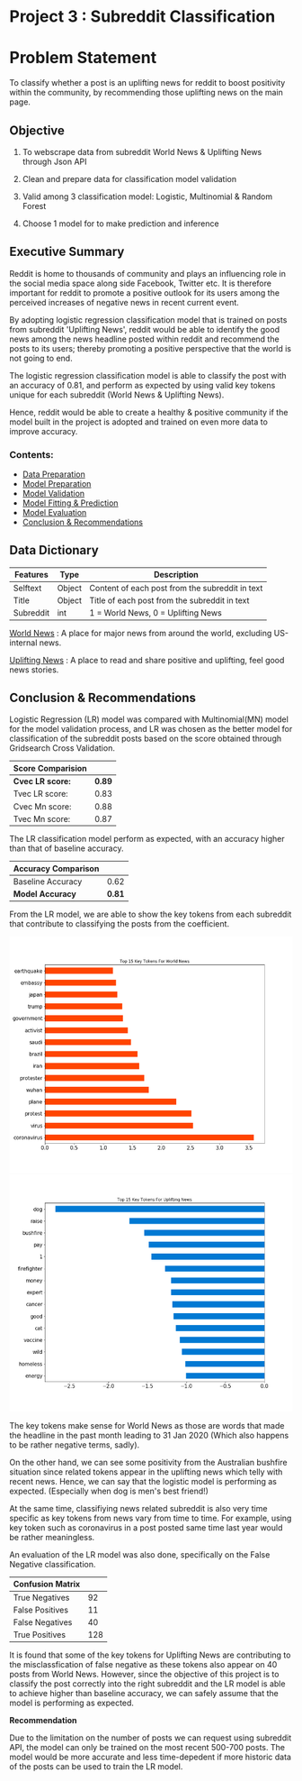 # Project 3 : Subreddit Classification


# Problem Statement

To classify whether a post is an uplifting news for reddit to boost positivity within the community, by recommending those uplifting news on the main page.

## Objective

1) To webscrape data from subreddit World News & Uplifting News through Json API

2) Clean and prepare data for classification model validation

3) Valid among 3 classification model: Logistic, Multinomial & Random Forest

4) Choose 1 model for to make prediction and inference

## Executive Summary

Reddit is home to thousands of community and plays an influencing role in the social media space along side Facebook, Twitter etc. It is therefore important for reddit to promote a positive outlook for its users among the perceived increases of negative news in recent current event. 

By adopting logistic regression classification model that is trained on posts from subreddit 'Uplifting News', reddit would be able to identify the good news among the news headline posted within reddit and recommend the posts to its users; thereby promoting a positive perspective that the world is not going to end. 

The logistic regression classification model is able to classify the post with an accuracy of 0.81, and perform as expected by using valid key tokens unique for each subreddit (World News & Uplifting News). 

Hence, reddit would be able to create a healthy & positive community if the model built in the project is adopted and trained on even more data to improve accuracy. 


### Contents:


- [Data Preparation](#1.-Data-Preparation)
- [Model Preparation](#2.-Model-Preparation)
- [Model Validation](#3.-Model-Validation)
- [Model Fitting & Prediction](#4.-Model-Fitting-&-Prediction)
- [Model Evaluation](#5.-Model-Evaluation)
- [Conclusion & Recommendations](#6.-Conclusion-&-Recommendations)


## Data Dictionary

| Features  | Type   | Description                                     |
|-----------|--------|-------------------------------------------------|
| Selftext  | Object | Content of each post from the subreddit in text |
| Title     | Object | Title of each post from the subreddit in text   |
| Subreddit | int    | 1 = World News, 0 = Uplifting News              |

[World News](https://www.reddit.com/r/worldnews/) : A place for major news from around the world, excluding US-internal news.

[Uplifting News](https://www.reddit.com/r/UpliftingNews/) : A place to read and share positive and uplifting, feel good news stories.


## Conclusion & Recommendations

Logistic Regression (LR) model was compared with Multinomial(MN) model for the model validation process, and LR was chosen as the better model for classification of the subreddit posts based on the score obtained through Gridsearch Cross Validation. 

| Score Comparision |       |
|-------------------|-------|
| **Cvec LR score:**    | **0\.89** |
| Tvec LR score:    | 0\.83 |
| Cvec Mn score:    | 0\.88 |
| Tvec Mn score:    | 0\.87 |

The LR classification model perform as expected, with an accuracy higher than that of baseline accuracy.

| Accuracy Comparison |       |
|---------------------|-------|
| Baseline Accuracy   | 0\.62 |
| **Model Accuracy**      | **0\.81** |

From the LR model, we are able to show the key tokens from each subreddit that contribute to classifying the posts from the coefficient. 

![worldnews_coef](./img/worldnews_coef.png)
![uplifting_coef](./img/uplifting_coef.png)

The key tokens make sense for World News as those are words that made the headline in the past month leading to 31 Jan 2020 (Which also happens to be rather negative terms, sadly). 

On the other hand, we can see some positivity from the Australian bushfire situation since related tokens appear in the uplifting news which telly with recent news. Hence, we can say that the logistic model is performing as expected. (Especially when dog is men's best friend!) 

At the same time, classifiying news related subreddit is also very time specific as key tokens from news vary from time to time. For example, using key token such as coronavirus in a post posted same time last year would be rather meaningless.

An evaluation of the LR model was also done, specifically on the False Negative classification. 

| Confusion Matrix |     |
|------------------|-----|
| True Negatives   | 92  |
| False Positives  | 11  |
| False Negatives  | 40  |
| True Positives   | 128 |

It is found that some of the key tokens for Uplifting News are contributing to the misclassfication of false negative as these tokens also appear on 40 posts from World News. However, since the objective of this project is to classify the post correctly into the right subreddit and the LR model is able to achieve higher than baseline accuracy, we can safely assume that the model is performing as expected.

**Recommendation**

Due to the limitation on the number of posts we can request using subreddit API, the model can only be trained on the most recent 500-700 posts. The model would be more accurate and less time-depedent if more historic data of the posts can be used to train the LR model. 